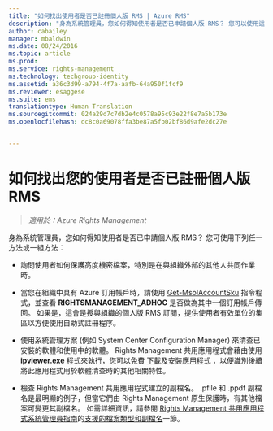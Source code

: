 ```yaml
---
title: "如何找出使用者是否已註冊個人版 RMS | Azure RMS"
description: "身為系統管理員，您如何得知使用者是否已申請個人版 RMS？ 您可以使用這些方法的任何一個或一組方法。"
author: cabailey
manager: mbaldwin
ms.date: 08/24/2016
ms.topic: article
ms.prod: 
ms.service: rights-management
ms.technology: techgroup-identity
ms.assetid: a36c3d99-a794-4f7a-aafb-64a950f1fcf9
ms.reviewer: esaggese
ms.suite: ems
translationtype: Human Translation
ms.sourcegitcommit: 024a29d7c7db2e4c0578a95c93e22f8e7a5b173e
ms.openlocfilehash: dc8c0a69078ffa3be87a5fb02bf86d9afe2dc27e


---
```



# 如何找出您的使用者是否已註冊個人版 RMS

>*適用於：Azure Rights Management*

身為系統管理員，您如何得知使用者是否已申請個人版 RMS？ 您可使用下列任一方法或一組方法：

-   詢問使用者如何保護高度機密檔案，特別是在與組織外部的其他人共同作業時。

-   當您在組織中具有 Azure 訂用帳戶時，請使用 [Get-MsolAccountSku](https://msdn.microsoft.com/library/azure/dn194118.aspx) 指令程式，並查看 **RIGHTSMANAGEMENT_ADHOC** 是否做為其中一個訂用帳戶傳回。 如果是，這會是授與組織的個人版 RMS 訂閱，提供使用者有效單位的集區以方便使用自助式註冊程序。

-   使用系統管理方案 (例如 System Center Configuration Manager) 來清查已安裝的軟體和使用中的軟體。 Rights Management 共用應用程式會藉由使用 **ipviewer.exe** 程式來執行，您可以免費 [下載及安裝應用程式](http://go.microsoft.com/fwlink/?LinkId=303970) ，以便識別後續將此應用程式用於軟體清查時的其他相關特性。

-   檢查 Rights Management 共用應用程式建立的副檔名。 .pfile 和 .ppdf 副檔名是最明顯的例子，但當它們由 Rights Management 原生保護時，有其他檔案可變更其副檔名。 如需詳細資訊，請參閱 [Rights Management 共用應用程式系統管理員指南](../rms-client/sharing-app-admin-guide-technical.md#supported-file-types-and-file-name-extensions)的[支援的檔案類型和副檔名](http://technet.microsoft.com/library/dn339003.aspx)一節。




<!--HONumber=Aug16_HO4-->



